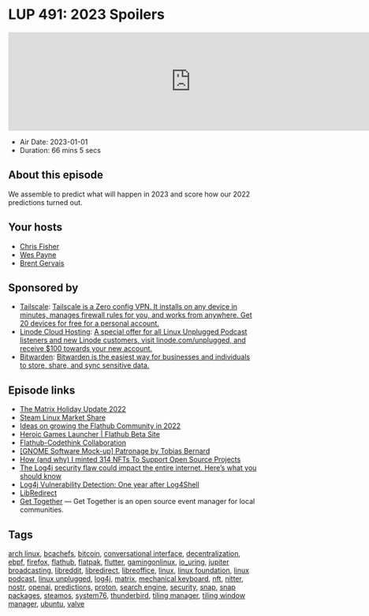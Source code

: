 # LUP 491: 2023 Spoilers

<iframe src="https://player.fireside.fm/v2/RUkczH-V+MGLYSKFv?theme=dark" width="740" height="200" frameborder="0" scrolling="no"></iframe>

* Air Date: 2023-01-01
* Duration: 66 mins 5 secs

## About this episode

We assemble to predict what will happen in 2023 and score how our 2022 predictions turned out.

## Your hosts
* [Chris Fisher](https://linuxunplugged.com/hosts/chrislas)
* [Wes Payne](https://linuxunplugged.com/hosts/wes)
* [Brent Gervais](https://linuxunplugged.com/hosts/brent)

## Sponsored by

  * [Tailscale](http://tailscale.com/): [Tailscale is a Zero config VPN. It installs on any device in minutes, manages firewall rules for you, and works from anywhere. Get 20 devices for free for a personal account. ](http://tailscale.com/)
  * [Linode Cloud Hosting](https://linode.com/unplugged): [A special offer for all Linux Unplugged Podcast listeners and new Linode customers, visit linode.com/unplugged, and receive $100 towards your new account. ](https://linode.com/unplugged)
  * [Bitwarden](https://bitwarden.com/linux): [Bitwarden is the easiest way for businesses and individuals to store, share, and sync sensitive data.](https://bitwarden.com/linux)



## Episode links

  * [The Matrix Holiday Update 2022](https://matrix.org/blog/2022/12/25/the-matrix-holiday-update-2022 "The Matrix Holiday Update 2022")
  * [Steam Linux Market Share](https://www.gamingonlinux.com/steam-tracker/ "Steam Linux Market Share")
  * [Ideas on growing the Flathub Community in 2022](https://discourse.flathub.org/t/ideas-on-growing-the-flathub-community-in-2022/2053 "Ideas on growing the Flathub Community in 2022")
  * [Heroic Games Launcher | Flathub Beta Site](https://beta.flathub.org/apps/details/com.heroicgameslauncher.hgl "Heroic Games Launcher | Flathub Beta Site")
  * [Flathub-Codethink Collaboration](https://www.codethink.co.uk/articles/2022/flathub-codethink-collaboration/ "Flathub-Codethink Collaboration")
  * [[GNOME Software Mock-up] Patronage by Tobias Bernard](https://www.reddit.com/r/gnome/comments/zg3dbz/gnome_software_mockup_patronage_by_tobias_bernard/ "\[GNOME Software Mock-up\] Patronage by Tobias Bernard")
  * [How (and why) I minted 314 NFTs To Support Open Source Projects](https://albertoroura.com/how-and-why-i-minted-314-nfts-to-support-open-source-projects/ "How \(and why\) I minted 314 NFTs To Support Open Source Projects")
  * [The Log4j security flaw could impact the entire internet. Here’s what you should know](https://www.cnn.com/2021/12/15/tech/log4j-vulnerability/index.html "The Log4j security flaw could impact the entire internet. Here’s what you should know")
  * [Log4j Vulnerability Detection: One year after Log4Shell](https://securityboulevard.com/2022/12/log4j-vulnerability-detection-one-year-after-log4shell-firms-still-struggle-to-hunt-down-log4j-contrast-security/ "Log4j Vulnerability Detection: One year after Log4Shell")
  * [LibRedirect](https://libredirect.github.io/ "LibRedirect")
  * [Get Together](https://gettogether.community/ "Get Together") — Get Together is an open source event manager for local communities.



## Tags

[arch linux](https://linuxunplugged.com/tags/arch%20linux), [bcachefs](https://linuxunplugged.com/tags/bcachefs), [bitcoin](https://linuxunplugged.com/tags/bitcoin), [conversational interface](https://linuxunplugged.com/tags/conversational%20interface), [decentralization](https://linuxunplugged.com/tags/decentralization), [ebpf](https://linuxunplugged.com/tags/ebpf), [firefox](https://linuxunplugged.com/tags/firefox), [flathub](https://linuxunplugged.com/tags/flathub), [flatpak](https://linuxunplugged.com/tags/flatpak), [flutter](https://linuxunplugged.com/tags/flutter), [gamingonlinux](https://linuxunplugged.com/tags/gamingonlinux), [io_uring](https://linuxunplugged.com/tags/io_uring), [jupiter broadcasting](https://linuxunplugged.com/tags/jupiter%20broadcasting), [libreddit](https://linuxunplugged.com/tags/libreddit), [libredirect](https://linuxunplugged.com/tags/libredirect), [libreoffice](https://linuxunplugged.com/tags/libreoffice), [linux](https://linuxunplugged.com/tags/linux), [linux foundation](https://linuxunplugged.com/tags/linux%20foundation), [linux podcast](https://linuxunplugged.com/tags/linux%20podcast), [linux unplugged](https://linuxunplugged.com/tags/linux%20unplugged), [log4j](https://linuxunplugged.com/tags/log4j), [matrix](https://linuxunplugged.com/tags/matrix), [mechanical keyboard](https://linuxunplugged.com/tags/mechanical%20keyboard), [nft](https://linuxunplugged.com/tags/nft), [nitter](https://linuxunplugged.com/tags/nitter), [nostr](https://linuxunplugged.com/tags/nostr), [openai](https://linuxunplugged.com/tags/openai), [predictions](https://linuxunplugged.com/tags/predictions), [proton](https://linuxunplugged.com/tags/proton), [search engine](https://linuxunplugged.com/tags/search%20engine), [security](https://linuxunplugged.com/tags/security), [snap](https://linuxunplugged.com/tags/snap), [snap packages](https://linuxunplugged.com/tags/snap%20packages), [steamos](https://linuxunplugged.com/tags/steamos), [system76](https://linuxunplugged.com/tags/system76), [thunderbird](https://linuxunplugged.com/tags/thunderbird), [tiling manager](https://linuxunplugged.com/tags/tiling%20manager), [tiling window manager](https://linuxunplugged.com/tags/tiling%20window%20manager), [ubuntu](https://linuxunplugged.com/tags/ubuntu), [valve](https://linuxunplugged.com/tags/valve)